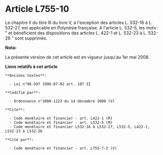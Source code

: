 # Article L755-10

Le chapitre II du titre III du livre V, à l'exception des articles L. 532-16 à L. 532-27, est applicable en Polynésie
française. A l'article L. 532-5, les mots : " et bénéficient des dispositions des articles L. 422-1 et L. 532-23 à L. 532-26
" sont supprimés.

**Nota:**

La présente version de cet article est en vigueur jusqu'au 1er mai 2008.

**Liens relatifs à cet article**

	**Anciens textes**:

	  - Loi n°96-597 1996-07-02 art. 107 II

	**Codifié par**:

	  - Ordonnance n°2000-1223 du 14 décembre 2000 (V)

	**Cite**:

	  - Code monétaire et financier - art. L422-1 (M)
	  - Code monétaire et financier - art. L532-5 (M)
	  - Code monétaire et financier L532-16 à L532-27, L532-5, L422-1, L532-23 à L532-26

	**Cité par**:

	  - Code monétaire et financier - art. L755-7-2 (V)
